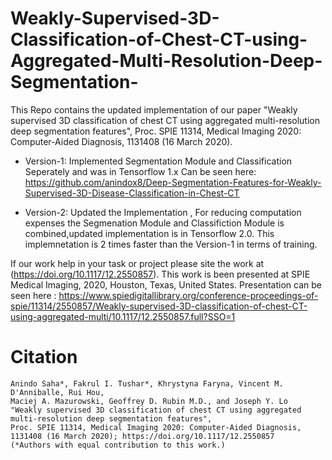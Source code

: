 # Weakly-Supervised-3D-Classification-of-Chest-CT-using-Aggregated-Multi-Resolution-Deep-Segmentation-
This Repo contains the updated implementation of our paper "Weakly supervised 3D classification of chest CT using aggregated multi-resolution deep segmentation features", Proc. SPIE 11314, Medical Imaging 2020: Computer-Aided Diagnosis, 1131408 (16 March 2020).

* Version-1: Implemented Segmentation Module and Classification Seperately and was in Tensorflow 1.x
Can be seen here: https://github.com/anindox8/Deep-Segmentation-Features-for-Weakly-Supervised-3D-Disease-Classification-in-Chest-CT

* Version-2: Updated the Implementation , For reducing computation expenses the Segmenation Module and Classifiction Module is combined,updated implementation is in Tensorflow 2.0. This implemnetation is 2 times faster than the Version-1 in terms of training.

If our work help in your task or project please site the work at  (https://doi.org/10.1117/12.2550857). This work is been presented at  SPIE Medical Imaging, 2020, Houston, Texas, United States. Presentation can be seen here : https://www.spiedigitallibrary.org/conference-proceedings-of-spie/11314/2550857/Weakly-supervised-3D-classification-of-chest-CT-using-aggregated-multi/10.1117/12.2550857.full?SSO=1

# Citation
```
Anindo Saha*, Fakrul I. Tushar*, Khrystyna Faryna, Vincent M. D'Anniballe, Rui Hou, 
Maciej A. Mazurowski, Geoffrey D. Rubin M.D., and Joseph Y. Lo 
"Weakly supervised 3D classification of chest CT using aggregated multi-resolution deep segmentation features", 
Proc. SPIE 11314, Medical Imaging 2020: Computer-Aided Diagnosis, 1131408 (16 March 2020); https://doi.org/10.1117/12.2550857
(*Authors with equal contribution to this work.)

```




